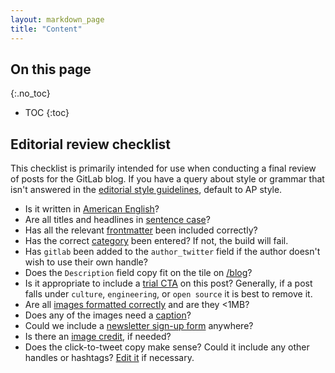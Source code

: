 ```yaml
---
layout: markdown_page
title: "Content"
---
```


## On this page
{:.no_toc}

- TOC
{:toc}

## Editorial review checklist

This checklist is primarily intended for use when conducting a final review of posts for the GitLab blog. If you have a query about style or grammar that isn't answered in the [editorial style guidelines](https://github.com/daijapan/test/tree/master/marketing/corporate-marketing/#general-editorial-style-guidelines/index.html.md), default to AP style.

- Is it written in [American English](https://github.com/daijapan/test/tree/master/marketing/corporate-marketing/#appendix-b-uk-vs-american-english/index.html.md)?
- Are all titles and headlines in [sentence case](https://github.com/daijapan/test/tree/master/marketing/corporate-marketing/#capitalization/index.html.md)?
- Has all the relevant [frontmatter](https://github.com/daijapan/test/tree/master/marketing/blog/#frontmatter/index.html.md) been included correctly?
- Has the correct [category](https://github.com/daijapan/test/tree/master/marketing/blog/#categories/index.html.md) been entered? If not, the build will fail.
- Has `gitlab` been added to the `author_twitter` field if the author doesn't wish to use their own handle?
- Does the `Description` field copy fit on the tile on [/blog](/blog/index.html.md)?
- Is it appropriate to include a [trial CTA](https://github.com/daijapan/test/tree/master/marketing/blog/#ee-trial-banner/index.html.md) on this post? Generally, if a post falls under `culture`, `engineering`, or `open source` it is best to remove it.
- Are all [images formatted correctly](https://github.com/daijapan/test/tree/master/marketing/blog/#adding-inline-images/index.html.md) and are they <1MB?
- Does any of the images need a [caption](https://github.com/daijapan/test/tree/master/marketing/blog/#image-captions/index.html.md)?
- Could we include a [newsletter sign-up form](https://github.com/daijapan/test/tree/master/marketing/blog/#newsletter-sign-up-form/index.html.md) anywhere?
- Is there an [image credit](https://github.com/daijapan/test/tree/master/marketing/blog/#cover-image-1/index.html.md), if needed?
- Does the click-to-tweet copy make sense? Could it include any other handles or hashtags? [Edit it](https://github.com/daijapan/test/tree/master/marketing/blog/#twitter-text/index.html.md) if necessary.
